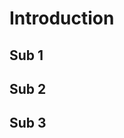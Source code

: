 <!--
    SPDX-FileCopyrightText: Copyright 2024 Siemens AG
    SPDX-License-Identifier: MIT
-->
# Introduction

## Sub 1

## Sub 2

## Sub 3
